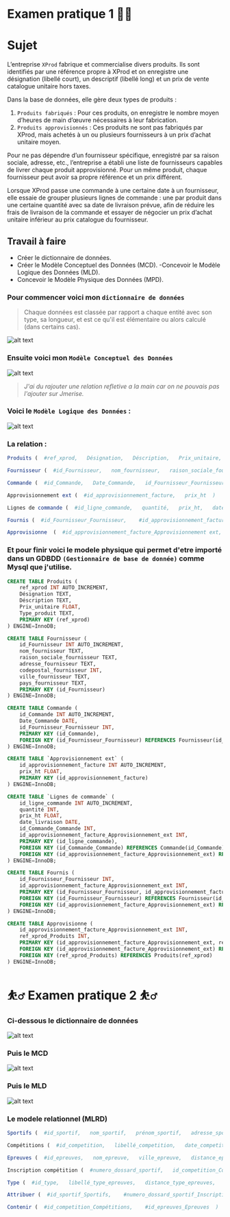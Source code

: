  # Examen pratique 1 👨‍🎓

# Sujet

L’entreprise `XProd` fabrique et commercialise divers produits. Ils sont identifiés par une référence propre à XProd et on enregistre une désignation (libellé court), un descriptif (libellé long) et un prix de vente catalogue unitaire hors taxes.

Dans la base de données, elle gère deux types de produits :
1. `Produits fabriqués` : Pour ces produits, on enregistre le nombre moyen d’heures de main d’œuvre nécessaires à leur fabrication.
2. `Produits approvisionnés` : Ces produits ne sont pas fabriqués par XProd, mais achetés à un ou plusieurs fournisseurs à un prix d’achat unitaire moyen.

Pour ne pas dépendre d’un fournisseur spécifique, enregistré par sa raison sociale, adresse, etc., l’entreprise a établi une liste de fournisseurs capables de livrer chaque produit approvisionné. Pour un même produit, chaque fournisseur peut avoir sa propre référence et un prix différent.

Lorsque XProd passe une commande à une certaine date à un fournisseur, elle essaie de grouper plusieurs lignes de commande : une par produit dans une certaine quantité avec sa date de livraison prévue, afin de réduire les frais de livraison de la commande et essayer de négocier un prix d’achat unitaire inférieur au prix catalogue du fournisseur.

## Travail à faire

- Créer le dictionnaire de données.
- Créer le Modèle Conceptuel des Données (MCD).
-Concevoir le Modèle Logique des Données (MLD).
- Concevoir le Modèle Physique des Données (MPD).


### Pour commencer voici mon `dictionnaire de données`

>Chaque données est classée par rapport a chaque entité avec son type, sa longueur, et est ce qu'il est élémentaire ou alors calculé (dans certains cas).


![alt text](image-1.png)

### Ensuite voici mon `Modèle Conceptuel des Données`

![alt text](ex1_mcd.png)


> _J'ai du rajouter une relation refletive a la main car on ne pouvais pas l'ajouter sur Jmerise._


### Voici le `Modèle Logique des Données` :

![alt text](image.png)

### La relation : 

```r
Produits (  #ref_xprod,   Désignation,   Déscription,   Prix_unitaire,   Type_produit  )

Fournisseur (  #id_Fournisseur,   nom_fournisseur,   raison_sociale_fournisseur,   adresse_fournisseur,   codepostal_fournisseur,   ville_fournisseur,   pays_fournisseur  )

Commande (  #id_Commande,   Date_Commande,   id_Fournisseur_Fournisseur  )

Approvisionnement ext (  #id_approvisionnement_facture,   prix_ht  )

Lignes de commande (  #id_ligne_commande,   quantité,   prix_ht,   date_livraison,   id_Commande_Commande,   id_approvisionnement_facture_Approvisionnement ext  )

Fournis (  #id_Fournisseur_Fournisseur,    #id_approvisionnement_facture_Approvisionnement ext  )

Approvisionne  (  #id_approvisionnement_facture_Approvisionnement ext,    #ref_xprod_Produits  )
```

### Et pour finir voici le modele physique qui permet d'etre importé dans un GDBDD `(Gestionnaire de base de donnée)` comme **Mysql** que j'utilise. 

```sql
CREATE TABLE Produits (
    ref_xprod INT AUTO_INCREMENT,
    Désignation TEXT,
    Déscription TEXT,
    Prix_unitaire FLOAT,
    Type_produit TEXT,
    PRIMARY KEY (ref_xprod)
) ENGINE=InnoDB;

CREATE TABLE Fournisseur (
    id_Fournisseur INT AUTO_INCREMENT,
    nom_fournisseur TEXT,
    raison_sociale_fournisseur TEXT,
    adresse_fournisseur TEXT,
    codepostal_fournisseur INT,
    ville_fournisseur TEXT,
    pays_fournisseur TEXT,
    PRIMARY KEY (id_Fournisseur)
) ENGINE=InnoDB;

CREATE TABLE Commande (
    id_Commande INT AUTO_INCREMENT,
    Date_Commande DATE,
    id_Fournisseur_Fournisseur INT,
    PRIMARY KEY (id_Commande),
    FOREIGN KEY (id_Fournisseur_Fournisseur) REFERENCES Fournisseur(id_Fournisseur)
) ENGINE=InnoDB;

CREATE TABLE `Approvisionnement ext` (
    id_approvisionnement_facture INT AUTO_INCREMENT,
    prix_ht FLOAT,
    PRIMARY KEY (id_approvisionnement_facture)
) ENGINE=InnoDB;

CREATE TABLE `Lignes de commande` (
    id_ligne_commande INT AUTO_INCREMENT,
    quantité INT,
    prix_ht FLOAT,
    date_livraison DATE,
    id_Commande_Commande INT,
    id_approvisionnement_facture_Approvisionnement_ext INT,
    PRIMARY KEY (id_ligne_commande),
    FOREIGN KEY (id_Commande_Commande) REFERENCES Commande(id_Commande),
    FOREIGN KEY (id_approvisionnement_facture_Approvisionnement_ext) REFERENCES `Approvisionnement ext`(id_approvisionnement_facture)
) ENGINE=InnoDB;

CREATE TABLE Fournis (
    id_Fournisseur_Fournisseur INT,
    id_approvisionnement_facture_Approvisionnement_ext INT,
    PRIMARY KEY (id_Fournisseur_Fournisseur, id_approvisionnement_facture_Approvisionnement_ext),
    FOREIGN KEY (id_Fournisseur_Fournisseur) REFERENCES Fournisseur(id_Fournisseur),
    FOREIGN KEY (id_approvisionnement_facture_Approvisionnement_ext) REFERENCES `Approvisionnement ext`(id_approvisionnement_facture)
) ENGINE=InnoDB;

CREATE TABLE Approvisionne (
    id_approvisionnement_facture_Approvisionnement_ext INT,
    ref_xprod_Produits INT,
    PRIMARY KEY (id_approvisionnement_facture_Approvisionnement_ext, ref_xprod_Produits),
    FOREIGN KEY (id_approvisionnement_facture_Approvisionnement_ext) REFERENCES `Approvisionnement ext`(id_approvisionnement_facture),
    FOREIGN KEY (ref_xprod_Produits) REFERENCES Produits(ref_xprod)
) ENGINE=InnoDB;
```

# ⛹️‍♂️ Examen pratique 2 ⛹️‍♂️

### Ci-dessous le dictionnaire de données 

![alt text](image-3.png)

### Puis le MCD

![alt text](image-2.png)

### Puis le MLD

![alt text](image-4.png)

### Le modele  relationnel (MLRD)

```r
Sportifs (  #id_sportif,   nom_sportif,   prénom_sportif,   adresse_sportif,   ville_sportif,   code_postal_sportif,   pays_sportif,   numero_tel_sportif,   fax_sportif,   email_sportif,   numero_license_sportif,   nom_club_sportif,   numero_certificat_medical_sportif,   date_certificat_medical_sportif  )

Compétitions (  #id_competition,   libellé_competition,   date_competition,   nombre_epreuves  )

Epreuves (  #id_epreuves,   nom_epreuve,   ville_epreuve,   distance_epreuve,   id_type_Type  )

Inscription compétition (  #numero_dossard_sportif,   id_competition_Compétitions  )

Type (  #id_type,   libellé_type_epreuves,   distance_type_epreuves,   cond_real_type_epreuves  )

Attribuer (  #id_sportif_Sportifs,    #numero_dossard_sportif_Inscription compétition  )

Contenir (  #id_competition_Compétitions,    #id_epreuves_Epreuves  )
```
 
 
